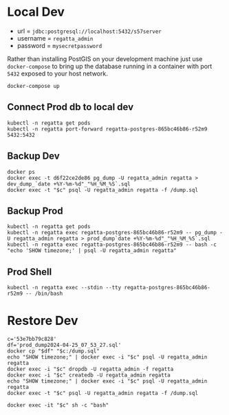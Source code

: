 # Local Dev
* url = `jdbc:postgresql://localhost:5432/s57server`
* username = `regatta_admin`
* password = `mysecretpassword`


Rather than installing PostGIS on your development machine just use `docker-compose` to bring up the database running
in a container with port `5432` exposed to your host network.
```shell
docker-compose up
```

## Connect Prod db to local dev
```shell 
kubectl -n regatta get pods
kubectl -n regatta port-forward regatta-postgres-865bc46b86-r52m9 5432:5432
```

## Backup Dev
```shell
docker ps
docker exec -t d6f22ce2de86 pg_dump -U regatta_admin regatta > dev_dump_`date +%Y-%m-%d"_"%H_%M_%S`.sql
docker exec -t "$c" psql -U regatta_admin regatta -f /dump.sql
```

## Backup Prod
```shell
kubectl -n regatta get pods
kubectl -n regatta exec regatta-postgres-865bc46b86-r52m9 -- pg_dump -U regatta_admin regatta > prod_dump`date +%Y-%m-%d"_"%H_%M_%S`.sql 
kubectl -n regatta exec regatta-postgres-865bc46b86-r52m9 -- bash -c "echo 'SHOW timezone;' | psql -U regatta_admin regatta"
```

## Prod Shell
```shell
kubectl -n regatta exec --stdin --tty regatta-postgres-865bc46b86-r52m9 -- /bin/bash
```

# Restore Dev
```shell
c='53e7bb79c828'
df='prod_dump2024-04-25_07_53_27.sql' 
docker cp "$df" "$c:/dump.sql"
echo "SHOW timezone;" | docker exec -i "$c" psql -U regatta_admin regatta
docker exec -i "$c" dropdb -U regatta_admin -f regatta
docker exec -i "$c" createdb -U regatta_admin regatta
echo "SHOW timezone;" | docker exec -i "$c" psql -U regatta_admin regatta
docker exec -t "$c" psql -U regatta_admin regatta -f /dump.sql

docker exec -it "$c" sh -c "bash"
```